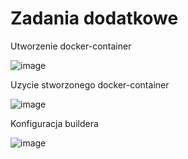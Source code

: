 # Zadania dodatkowe

Utworzenie docker-container

![image](https://github.com/TheRockefelleR/zadanie1/assets/84729968/a25beff5-3ab6-4674-80d6-d169ee4cc355)

Uzycie stworzonego docker-container

![image](https://github.com/TheRockefelleR/zadanie1/assets/84729968/0cc33f29-6557-4c44-8213-698527315e4f)

Konfiguracja buildera

![image](https://github.com/TheRockefelleR/zadanie1/assets/84729968/f796ce00-b8f3-416b-8bdd-35aaceb27cdc)
